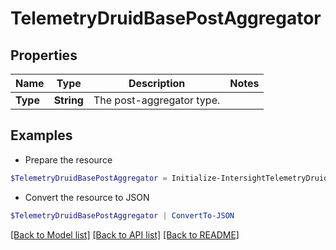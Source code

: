 # TelemetryDruidBasePostAggregator
## Properties

Name | Type | Description | Notes
------------ | ------------- | ------------- | -------------
**Type** | **String** | The post-aggregator type. | 

## Examples

- Prepare the resource
```powershell
$TelemetryDruidBasePostAggregator = Initialize-IntersightTelemetryDruidBasePostAggregator  -Type null
```

- Convert the resource to JSON
```powershell
$TelemetryDruidBasePostAggregator | ConvertTo-JSON
```

[[Back to Model list]](../README.md#documentation-for-models) [[Back to API list]](../README.md#documentation-for-api-endpoints) [[Back to README]](../README.md)

